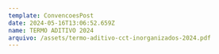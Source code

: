 ```yaml
---
template: ConvencoesPost
date: 2024-05-16T13:06:52.659Z
name: TERMO ADITIVO 2024
arquivo: /assets/termo-aditivo-cct-inorganizados-2024.pdf
---
```

